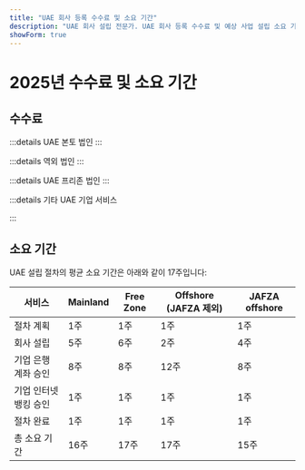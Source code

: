 ```yaml
---
title: "UAE 회사 등록 수수료 및 소요 기간"
description: "UAE 회사 설립 전문가. UAE 회사 등록 수수료 및 예상 사업 설립 소요 기간."
showForm: true
---
```


# 2025년 수수료 및 소요 기간

## 수수료

:::details UAE 본토 법인
<TableWrapper
  :headers="['UAE 법인 유형', '1년차 비용', '2년차 비용', '견적서']"
  :rows="[
    { title: 'Dubai mainland LLC', year1Cost: 23610, year2Cost: 12932, invoiceLink: 'https://docs.google.com/document/d/17zrplxsKNhqfC8AGuqbiAzR_1QXutglx_zeaSEys7-E/edit?usp=sharing' },
    { title: 'Abu Dhabi LLC', year1Cost: 29538, year2Cost: 12003, invoiceLink: '/resources/contacts' },
    { title: 'RAK LLC', year1Cost: 23400, year2Cost: 10469, invoiceLink: '/resources/contacts' },
    { title: 'Sharjah LLC', year1Cost: 30995, year2Cost: 13960, invoiceLink: '/resources/contacts' },
    { title: 'Ajman LLC', year1Cost: 29375, year2Cost: 8960, invoiceLink: '/resources/contacts' }
  ]"
/>
:::

:::details 역외 법인
<TableWrapper
  :headers="['UAE 역외 법인 설립 옵션', '1년차 비용', '2년차 비용', '견적서']"
  :rows="[
    { title: 'JAFZA offshore company formation', year1Cost: 22393, year2Cost: 10143, invoiceLink: '/resources/contacts' },
    { title: 'RAK offshore company formation', year1Cost: 16714, year2Cost: 5620, invoiceLink: '/resources/contacts' },
    { title: 'Ajman offshore company formation', year1Cost: 12670, year2Cost: 3200, invoiceLink: '/resources/contacts' }
  ]"
/>
:::

:::details UAE 프리존 법인
<TableWrapper
  :headers="['UAE 프리존', '1년차 비용', '2년차 비용', '견적서']"
  :rows="[
    { title: 'Dubai FTZ - Dubai Airport', year1Cost: 22063, year2Cost: 12329, invoiceLink: '/resources/contacts' },
    { title: 'Dubai FTZ - DMCC', year1Cost: 24874, year2Cost: 15999, invoiceLink: '/resources/contacts' },
    { title: 'RAKEZ company', year1Cost: 19605, year2Cost: 11182, invoiceLink: '/resources/contacts' }
  ]"
/>
:::

:::details 기타 UAE 기업 서비스

<TableWrapper
  :headers="['UAE 기업 은행 계좌 개설 (방문 필요)', '비고', '비용 (USD)']"
  :rows="[
    { title: '당사가 등록한 UAE 기업의 은행 계좌', remarks: '단순 기업 구조 및 사업 활동', cost: 4950 },
    { title: '', remarks: '복잡한 기업 구조 또는 사업 활동 (예: 암호화폐)', cost: 6950 },
    { title: '당사가 등록하지 않은 UAE 기업의 은행 계좌', remarks: 'UAE 기업 은행 계좌', cost: 6950 },
    { title: '', remarks: '복잡한 기업 구조 또는 사업 활동 (예: 암호화폐)', cost: 8950 },
    { title: 'UAE 개인 은행 계좌', remarks: '', cost: 2950 }
  ]"
/>

<TableWrapper
  :headers="['UAE 거주/취업 비자', '비고', '비용']"
  :rows="[
    { title: '취업 비자 수수료', remarks: '수수료 포함 사항:<br/>i) 직원 보호 프로그램(EPI) 수수료 (급여 범위와 비자 유형에 따라 US$23~US$155)<br/>ii) 건강 검진 (US$235)<br/>iii) Emirates ID 신청 (US$165)<br/>iv) 정부 신청 수수료 (US$1,500). 건강 보험료 제외', cost: 4950 },
    { title: '골든 비자 수수료', remarks: '', cost: 7950 },
    { title: '부양가족 비자 - 배우자', remarks: '', cost: 2950 },
    { title: '부양가족 비자 - 자녀', remarks: '', cost: 1950 }
  ]"
/>

<TableWrapper
  :headers="['UAE 기업 회계 및 세무 서비스', '비고', '비용']"
  :rows="[
    { title: '운영 중인 기업의 연간 회계 및 세무 수수료', remarks: 'Golden Fish 수수료 예상액입니다. 귀사의 회계 자료 초안을 받은 후 Golden Fish에서 정확한 회계 및 세무 수수료를 안내해 드립니다.', cost: 5950 },
    { title: '휴면 기업의 연간 회계 및 세무 수수료', remarks: '', cost: 1200 },
    { title: '감사 수수료 예상액 (필요시)', remarks: '', cost: 2000 },
    { title: 'VAT 신고', remarks: '거래량에 따라 분기별 또는 월별', cost: 750 },
    { title: '부기', remarks: '', buttonLink: '#' },
    { title: '급여 관리', remarks: '', buttonLink: '#' }
  ]"
/>
:::

## 소요 기간

UAE 설립 절차의 평균 소요 기간은 아래와 같이 17주입니다:

| 서비스                             | Mainland | Free Zone | Offshore (JAFZA 제외) | JAFZA offshore |
| ----------------------------------- | -------- | --------- | ----------------------- | -------------- |
| 절차 계획                          | 1주      | 1주       | 1주                    | 1주            |
| 회사 설립                          | 5주      | 6주       | 2주                    | 4주            |
| 기업 은행 계좌 승인                | 8주      | 8주       | 12주                   | 8주            |
| 기업 인터넷 뱅킹 승인              | 1주      | 1주       | 1주                    | 1주            |
| 절차 완료                          | 1주      | 1주       | 1주                    | 1주            |
| 총 소요 기간                       | 16주     | 17주      | 17주                   | 15주           |